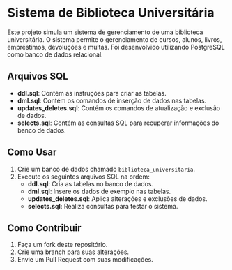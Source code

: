 # Sistema de Biblioteca Universitária

Este projeto simula um sistema de gerenciamento de uma biblioteca universitária. O sistema permite o gerenciamento de cursos, alunos, livros, empréstimos, devoluções e multas. Foi desenvolvido utilizando PostgreSQL como banco de dados relacional.

## Arquivos SQL

- **ddl.sql**: Contém as instruções para criar as tabelas.
- **dml.sql**: Contém os comandos de inserção de dados nas tabelas.
- **updates_deletes.sql**: Contém os comandos de atualização e exclusão de dados.
- **selects.sql**: Contém as consultas SQL para recuperar informações do banco de dados.

## Como Usar

1. Crie um banco de dados chamado `biblioteca_universitaria`.
2. Execute os seguintes arquivos SQL na ordem:
   - **ddl.sql**: Cria as tabelas no banco de dados.
   - **dml.sql**: Insere os dados de exemplo nas tabelas.
   - **updates_deletes.sql**: Aplica alterações e exclusões de dados.
   - **selects.sql**: Realiza consultas para testar o sistema.

## Como Contribuir

1. Faça um fork deste repositório.
2. Crie uma branch para suas alterações.
3. Envie um Pull Request com suas modificações.

